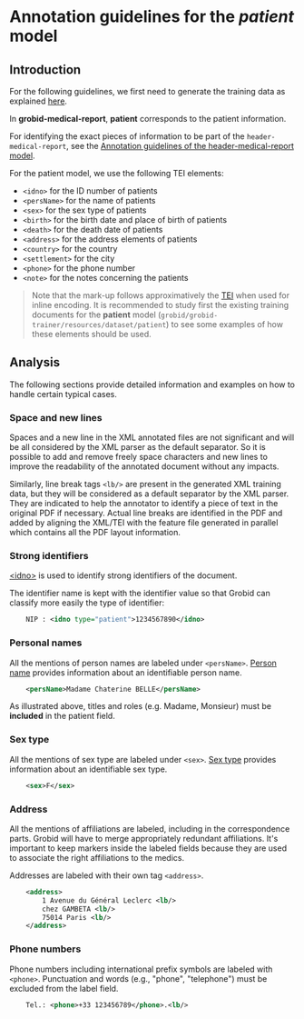 # Annotation guidelines for the _patient_ model

## Introduction

For the following guidelines, we first need to generate the training data as explained [here](../Training-the-medical-report-models.md#generation-of-training-data).

In __grobid-medical-report__, __patient__ corresponds to the patient information. 

For identifying the exact pieces of information to be part of the `header-medical-report`, see the [Annotation guidelines of the header-medical-report model](header-medical-report.md).

For the patient model, we use the following TEI elements:

* `<idno>` for the ID number of patients
* `<persName>` for the name of patients
* `<sex>` for the sex type of patients
* `<birth>` for the birth date and place of birth of patients
* `<death>` for the death date of patients
* `<address>` for the address elements of patients
* `<country>` for the country 
* `<settlement>` for the city
* `<phone>` for the phone number
* `<note>` for the notes concerning the patients

> Note that the mark-up follows approximatively the [TEI](http://www.tei-c.org) when used for inline encoding.
> It is recommended to study first the existing training documents for the __patient__ model (`grobid/grobid-trainer/resources/dataset/patient`) to see some examples of how these elements should be used.


## Analysis

The following sections provide detailed information and examples on how to handle certain typical cases.

### Space and new lines

Spaces and a new line in the XML annotated files are not significant and will be all considered by the XML parser as the default separator. So it is possible to add and remove freely space characters and new lines to improve the readability of the annotated document without any impacts. 

Similarly, line break tags `<lb/>` are present in the generated XML training data, but they will be considered as a default separator by the XML parser. They are indicated to help the annotator to identify a piece of text in the original PDF if necessary. Actual line breaks are identified in the PDF and added by aligning the XML/TEI with the feature file generated in parallel which contains all the PDF layout information. 


### Strong identifiers

[\<idno\>](https://tei-c.org/release/doc/tei-p5-doc/en/html/ref-idno.html) is used to identify strong identifiers of the document.

The identifier name is kept with the identifier value so that Grobid can classify more easily the type of identifier:

```xml
    NIP : <idno type="patient">1234567890</idno>
```

### Personal names

All the mentions of person names are labeled under `<persName>`. [Person name](https://www.tei-c.org/release/doc/tei-p5-doc/en/html/ref-persName.html) provides information about an identifiable person name.


```xml
    <persName>Madame Chaterine BELLE</persName>
```

As illustrated above, titles and roles (e.g. Madame, Monsieur) must be **included** in the patient field.


### Sex type

All the mentions of sex type are labeled under `<sex>`. [Sex type](https://tei-c.org/release/doc/tei-p5-doc/en/html/ref-sex.html) provides information about an identifiable sex type.


```xml
    <sex>F</sex>
```


### Address

All the mentions of affiliations are labeled, including in the correspondence parts. Grobid will have to merge appropriately redundant affiliations. It's important to keep markers inside the labeled fields because they are used to associate the right affiliations to the medics.

Addresses are labeled with their own tag `<address>`.

```xml
    <address>
        1 Avenue du Général Leclerc <lb/>
        chez GAMBETA <lb/>
        75014 Paris <lb/>
    </address>
```

### Phone numbers

Phone numbers including international prefix symbols are labeled with `<phone>`. Punctuation and words (e.g., "phone", "telephone") must be excluded from the label field.

```xml
    Tel.: <phone>+33 123456789</phone>.<lb/> 
```
